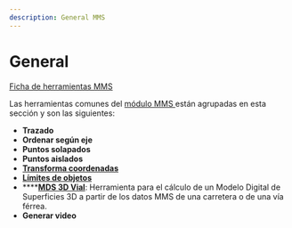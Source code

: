 ```yaml
---
description: General MMS
---
```


# General

[Ficha de herramientas MMS](../../fichas-de-herramientas/ficha-de-herramientas-mms.md)

Las herramientas comunes del [módulo MMS ](../)están agrupadas en esta sección y son las siguientes:

* **Trazado**
* **Ordenar según eje**
* **Puntos solapados**
* **Puntos aislados**
* ****[**Transforma coordenadas**](transforma-nubes-de-puntos-mms.md)****
* ****[**Límites de objetos**](limites-de-objetos.md)****
* ****[**MDS 3D Vial**](mds-a-partir-de-datos-mms.md): Herramienta para el cálculo de un Modelo Digital de Superficies 3D a partir de los datos MMS de una carretera o de una vía férrea.
* **Generar video**
